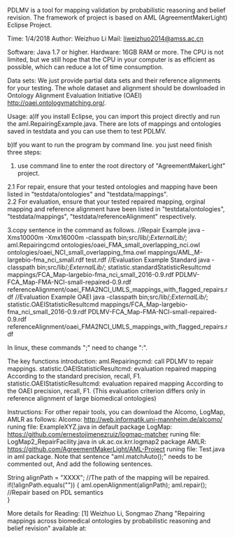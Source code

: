 PDLMV is a tool for mapping validation by probabilistic reasoning and belief revision. The framework of project is based on AML (AgreementMakerLight) Eclipse Project.

Time: 1/4/2018  Author: Weizhuo Li   Mail: liweizhuo2014@amss.ac.cn 

Software: Java 1.7 or higher. 
Hardware: 16GB RAM or more. The CPU is not limited, but we still hope that the CPU in your computer is as efficient as possible, which can reduce a lot of time consumption. 

Data sets: We just provide partial data sets and their reference alignments for your testing. The whole dataset and alignment should be downloaded in Ontology Alignment Evaluation Initiative (OAEI) http://oaei.ontologymatching.org/.

Usage:
a)If you install Eclipse, you can import this project directly and run the aml.RepairingExample.java. There are lots of mappings and ontologies saved in testdata and you can use them to test PDLMV.

b)If you want to run the program by command line. you just need finish three steps:
1. use command line to enter the root directory of "AgreementMakerLight" project. 

2.1 For repair, ensure that your tested ontologies and mapping have been listed in "testdata/ontologies" and "testdata/mappings". 	
2.2 For evaluation, ensure that your tested repaired mapping, orginal mapping and reference alignment have been listed in "testdata/ontologies", "testdata/mappings", "testdata/referenceAlignment" respectively.

3.copy sentence in the command as follows.
//Repair Example
java -Xms10000m -Xmx16000m -classpath bin;src/lib/*;ExternalLib/*; aml.Repairingcmd ontologies/oaei_FMA_small_overlapping_nci.owl ontologies/oaei_NCI_small_overlapping_fma.owl mappings/AML_M-largebio-fma_nci_small.rdf test.rdf
//Evaluation Example  Standard
java -classpath bin;src/lib/*;ExternalLib/*; statistic.standardStatisticResultcmd mappings/FCA_Map-largebio-fma_nci_small_2016-0.9.rdf PDLMV-FCA_Map-FMA-NCI-small-repaired-0.9.rdf referenceAlignment/oaei_FMA2NCI_UMLS_mappings_with_flagged_repairs.rdf
//Evaluation Example  OAEI
java -classpath bin;src/lib/*;ExternalLib/*; statistic.OAEIStatisticResultcmd mappings/FCA_Map-largebio-fma_nci_small_2016-0.9.rdf PDLMV-FCA_Map-FMA-NCI-small-repaired-0.9.rdf referenceAlignment/oaei_FMA2NCI_UMLS_mappings_with_flagged_repairs.rdf

In linux, these commands ";" need to change ":".

The key functions introduction:
aml.Repairingcmd: call PDLMV to repair mappings. 
statistic.OAEIStatisticResultcmd: evaluation repaired mapping According to the standard precision, recall, F1.
statistic.OAEIStatisticResultcmd: evaluation repaired mapping According to the OAEI precision, recall, F1.  (This evaluation criterion differs only in reference alignment of large biomedical ontologies)

Instructions:
For other repair tools, you can download the Alcomo, LogMap, AMLR as follows:
Alcomo: http://web.informatik.uni-mannheim.de/alcomo/   runing file: ExampleXYZ.java in default package
LogMap: https://github.com/ernestojimenezruiz/logmap-matcher  runing file: LogMap2_RepairFacility.java in uk.ac.ox.krr.logmap2 package
AMLR: https://github.com/AgreementMakerLight/AML-Project  runing file: Test.java in aml package. Note that sentence "aml.matchAuto();" needs to be commented out, And add the following sentences.

String alignPath = "XXXX"; //The path of the mapping will be repaired. 
if(!alignPath.equals(""))
{
	aml.openAlignment(alignPath);
	aml.repair();  //Repair based on PDL semantics	
}

More details for Reading:
[1] Weizhuo Li, Songmao Zhang "Repairing mappings across biomedical ontologies by probabilistic reasoning and belief revision" available at: